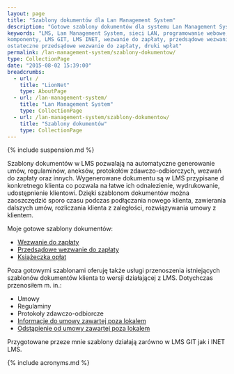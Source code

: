 ```yaml
---
layout: page
title: "Szablony dokumentów dla Lan Management System"
description: "Gotowe szablony dokumentów dla systemu Lan Management System"
keywords: "LMS, Lan Management System, sieci LAN, programowanie webowe, dodatki, 
komponenty, LMS GIT, LMS INET, wezwanie do zapłaty, przedsądowe wezwanie do zapłaty, 
ostateczne przedsądowe wezwanie do zapłaty, druki wpłat"
permalink: /lan-management-system/szablony-dokumentow/
type: CollectionPage
date: "2015-08-02 15:39:00"
breadcrumbs:
  - url: /
    title: "LionNet"
    type: AboutPage
  - url: /lan-management-system/
    title: "Lan Management System"
    type: CollectionPage
  - url: /lan-management-system/szablony-dokumentow/
    title: "Szablony dokumentów"
    type: CollectionPage
---
```


{% include suspension.md %}

Szablony dokumentów w LMS pozwalają na automatyczne generowanie umów, regulaminów,
aneksów, protokołów zdawczo-odbiorczych, wezwań do zapłaty oraz innych. Wygenerowane
dokumentu są w LMS przypisane d konkretnego klienta co pozwala na łatwe ich 
odnalezienie, wydrukowanie, udostępnienie klientowi. Dzięki szablonom dokumentów
można zaoszczędzić sporo czasu podczas podłączania nowego klienta, zawierania 
dalszych umów, rozliczania klienta z zaległości, rozwiązywania umowy z klientem.

Moje gotowe szablony dokumentów:

 * [Wezwanie do zapłaty](./szablony-dokumentow/wezwanie-do-zaplaty)
 * [Przedsądowe wezwanie do zapłaty](./szablony-dokumentow/przedsadowe-wezwanie-do-zaplaty)
 * [Książeczka opłat](./szablony-dokumentow/ksiazeczka-oplat)

Poza gotowymi szablonami oferuję także usługi przenoszenia istniejących szablonów 
dokumentów klienta to wersji działającej z LMS. Dotychczas przenosiłem m. in.:

 * Umowy
 * Regulaminy
 * Protokoły zdawczo-odbiorcze
 * [Informacje do umowy zawartej poza lokalem](./szablony-dokumentow/informacje-do-umowy-zawartej-poza-lokalem)
 * [Odstąpienie od umowy zawartej poza lokalem](./szablony-dokumentow/odstapienie-od-umowy-zawartej-poza-lokalem)

Przygotowane przeze mnie szablony działają zarówno w LMS GIT jak i INET LMS.

{% include acronyms.md %}

